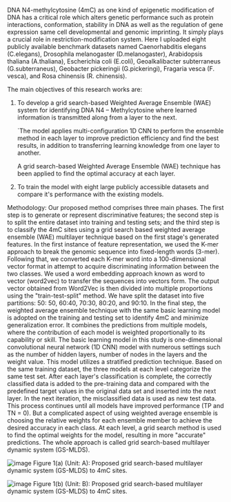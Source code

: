 DNA N4-methylcytosine (4mC) as one kind of epigenetic modification of DNA has a critical role which alters genetic performance such as protein interactions, conformation, stability in DNA as well as the regulation of gene expression same cell developmental and genomic imprinting. It simply plays a crucial role in restriction-modification system. Here I uploaded eight publicly available benchmark datasets named Caenorhabditis elegans (C.elegans), Drosophila melanogaster (D.melanogaster), Arabidopsis thaliana (A.thaliana), Escherichia coli (E.coli), Geoalkalibacter subterraneus (G.subterraneus), Geobacter pickeringii (G.pickeringi), Fragaria vesca (F. vesca), and Rosa chinensis (R. chinensis).

The main objectives of this research works are:

1. To develop a grid search-based Weighted Average Ensemble (WAE) system for identifying DNA N4 – Methylcytosine where learned information is transmitted along from a layer to the next.

    `The model applies multi-configuration 1D CNN to perform the ensemble method in each layer to improve prediction efficiency and find the best results, in addition       to transferring learning knowledge from one layer to another.

     A grid search-based Weighted Average Ensemble (WAE) technique has been applied to find the optimal accuracy at each layer.

2. To train the model with eight large publicly accessible datasets and compare it's performance with the existing models.

Methodology: Our proposed method comprises three main phases. The first step is to generate or represent discriminative features; the second step is to split the entire dataset into training and testing sets; and the third step is to classify the 4mC sites using a grid search based weighted average ensemble (WAE) multilayer technique based on the first stage's generated features. In the first instance of feature representation, we used the K-mer approach to break the genomic sequence into fixed-length words (3-mer). Following that, we converted each K-mer word into a 100-dimensional vector format in attempt to acquire discriminating information between the two classes. We used a word embedding approach known as word to vector (word2vec) to transfer the sequences into vectors form. The output vector obtained from Word2Vec is then divided into multiple proportions using the "train-test-split" method. We have split the dataset into five partitions: 50: 50, 60:40, 70:30, 80:20, and 90:10. In the final step, the weighted average ensemble technique with the same basic learning model is adopted on the training and testing set to identify 4mC and minimize generalization error. It combines the predictions from multiple models, where the contribution of each model is weighted proportionally to its capability or skill. The basic learning model in this study is one-dimensional convolutional neural network (1D CNN) model with numerous settings such as the number of hidden layers, number of nodes in the layers and the weight value. This model utilizes a stratified prediction technique. Based on the same training dataset, the three models at each level categorize the same test set. After each layer's classification is complete, the correctly classified data is added to the pre-training data and compared with the predefined target values in the original data set and inserted into the next layer. In the next iteration, the misclassified data is used as new test data. This process continues until all models have improved performance (TP and TN = 0). But a complicated aspect of using weighted average ensemble is choosing the relative weights for each ensemble member to achieve the desired accuracy in each class. At each level, a grid search method is used to find the optimal weights for the model, resulting in more "accurate" predictions. The whole approach is called grid search-based multilayer dynamic system (GS-MLDS).

![image](https://user-images.githubusercontent.com/26224493/196034287-0c197b99-ff08-4369-bffa-8e4199f6a2cc.png)
Figure 1(a) (Unit: A): Proposed grid search-based multilayer dynamic system (GS-MLDS) to 4mC sites.

![image](https://user-images.githubusercontent.com/26224493/196034317-4737febc-e5c8-4f52-a3d1-97f483f5d181.png)
Figure 1(b) (Unit: B): Proposed grid search-based multilayer dynamic system (GS-MLDS) to 4mC sites.
